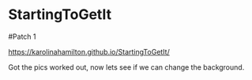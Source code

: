 # StartingToGetIt

#Patch 1

https://karolinahamilton.github.io/StartingToGetIt/

Got the pics worked out, now lets see if we can change the background.
